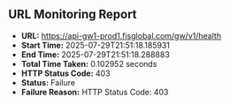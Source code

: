 ## URL Monitoring Report

- **URL:** https://api-gw1-prod1.fisglobal.com/gw/v1/health
- **Start Time:** 2025-07-29T21:51:18.185931
- **End Time:** 2025-07-29T21:51:18.288883
- **Total Time Taken:** 0.102952 seconds
- **HTTP Status Code:** 403
- **Status:** Failure
- **Failure Reason:** HTTP Status Code: 403
